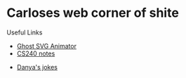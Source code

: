 
# Carloses web corner of shite
Useful Links
- [Ghost SVG Animator](/ghost.html)
- [CS240 notes](/CS240notes.md)
<!-- - [CS230 Questions](/cs230Questions.md) -->
- [Danya's jokes](/jokes.md)
